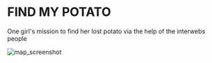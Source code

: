 # FIND MY POTATO
One girl's mission to find her lost potato via the help of the interwebs people

![map_screenshot](https://postimg.org/image/brpnh0amb/)